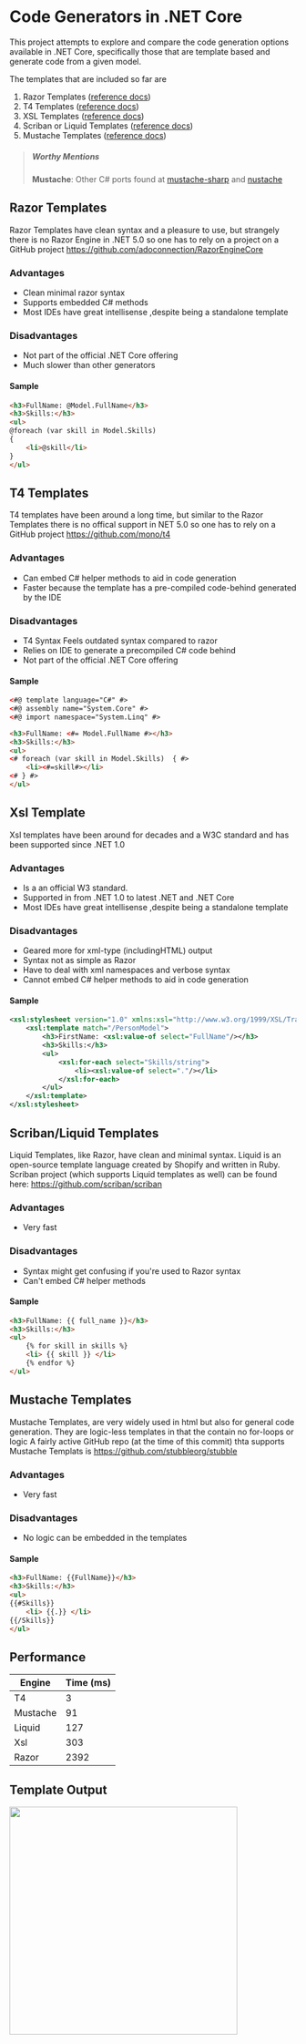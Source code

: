 # Code Generators in .NET Core

This project attempts to explore and compare the code generation options available in .NET Core, specifically those that are template based and generate code from a given model.

The templates that are included so far are

1. Razor Templates ([reference docs](https://docs.microsoft.com/en-us/xamarin/cross-platform/platform/razor-html-templates/))
1. T4 Templates ([reference docs](https://docs.microsoft.com/en-us/visualstudio/modeling/code-generation-and-t4-text-templates?view=vs-2019))
1. XSL Templates ([reference docs](https://www.w3.org/Style/XSL/))
1. Scriban or Liquid Templates ([reference docs](https://shopify.github.io/liquid/))
1. Mustache Templates  ([reference docs](https://mustache.github.io/mustache.5.html))

> ##### Worthy Mentions
> **Mustache**:
> Other C# ports found at [mustache-sharp](https://mustache.github.io/mustache.5.html) and [nustache](https://github.com/jdiamond/Nustache)


## Razor Templates

Razor Templates have clean syntax and a pleasure to use, but strangely there is no Razor Engine in .NET 5.0 so one has to rely on a project on a GitHub project
https://github.com/adoconnection/RazorEngineCore

### Advantages

- Clean minimal razor syntax
- Supports embedded C# methods
- Most IDEs have great intellisense ,despite being a standalone template

### Disadvantages
- Not part of the official .NET Core offering
- Much slower than other generators

#### Sample
```html
<h3>FullName: @Model.FullName</h3>
<h3>Skills:</h3>
<ul>
@foreach (var skill in Model.Skills)
{
    <li>@skill</li>
}
</ul>
```

## T4 Templates

T4 templates have been around a long time, but similar to the Razor Templates there is no offical support in NET 5.0 so one has to rely on a GitHub project
https://github.com/mono/t4

### Advantages
- Can embed C# helper methods to aid in code generation
- Faster because the template has a pre-compiled code-behind generated by the IDE

### Disadvantages
- T4 Syntax Feels outdated syntax compared to razor
- Relies on IDE to generate a precompiled C# code behind
- Not part of the official .NET Core offering

#### Sample
```html
<#@ template language="C#" #>
<#@ assembly name="System.Core" #>
<#@ import namespace="System.Linq" #>

<h3>FullName: <#= Model.FullName #></h3>
<h3>Skills:</h3>
<ul>
<# foreach (var skill in Model.Skills)  { #>
    <li><#=skill#></li>
<# } #>
</ul>
```

## Xsl Template 

Xsl templates have been around for decades and a W3C standard and has been supported since .NET 1.0

### Advantages
- Is a an official W3 standard.  
- Supported in from .NET 1.0 to latest .NET and .NET Core
- Most IDEs have great intellisense ,despite being a standalone template


### Disadvantages
- Geared more for xml-type (includingHTML) output
- Syntax not as simple as Razor  
- Have to deal with xml namespaces and verbose syntax
- Cannot embed C# helper methods to aid in code generation


#### Sample
```xml
<xsl:stylesheet version="1.0" xmlns:xsl="http://www.w3.org/1999/XSL/Transform" >
    <xsl:template match="/PersonModel">
        <h3>FirstName: <xsl:value-of select="FullName"/></h3>
        <h3>Skills:</h3>
        <ul>
            <xsl:for-each select="Skills/string">
                <li><xsl:value-of select="."/></li>
            </xsl:for-each>
        </ul>
    </xsl:template>
</xsl:stylesheet> 
```

## Scriban/Liquid Templates

Liquid Templates, like Razor, have clean and minimal syntax.  Liquid is an open-source template language created by Shopify and written in Ruby. 
Scriban project (which supports Liquid templates as well) can be found here:  https://github.com/scriban/scriban

### Advantages
- Very fast

### Disadvantages
- Syntax might get confusing if you're used to Razor syntax
- Can't embed C# helper methods

#### Sample
```html
<h3>FullName: {{ full_name }}</h3>
<h3>Skills:</h3>
<ul>
    {% for skill in skills %}
    <li> {{ skill }} </li>
    {% endfor %}
</ul>
```

## Mustache Templates

Mustache Templates, are very widely used in html but also for general code generation. They are logic-less templates in that the contain no for-loops or logic
A fairly active GitHub repo (at the time of this commit) thta supports Mustache Templats is https://github.com/stubbleorg/stubble
### Advantages
- Very fast

### Disadvantages
- No logic can be embedded in the templates

#### Sample
```html
<h3>FullName: {{FullName}}</h3>
<h3>Skills:</h3>
<ul>
{{#Skills}}
    <li> {{.}} </li>
{{/Skills}}
</ul>
```
## Performance 

|Engine|Time (ms)|
|------|---------|
|T4|3|
|Mustache|91|
|Liquid|127|
|Xsl|303|
|Razor|2392|

## Template Output
<img src="https://user-images.githubusercontent.com/13134927/120923467-00453e80-c6cf-11eb-88b0-3e36d682f6ce.png" width="400px" />


